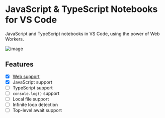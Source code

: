 # JavaScript & TypeScript Notebooks for VS Code

JavaScript and TypeScript notebooks in VS Code, using the power of Web Workers.

![image](https://user-images.githubusercontent.com/22350/146595770-f1eb7454-6625-4a39-b8f5-7f6154756618.png)

## Features

- [x] [Web support](https://vscode.dev/github/joaomoreno/vscode-javascript-notebooks/blob/main/samples/notebook.jsnb)
- [x] JavaScript support
- [ ] TypeScript support
- [ ] `console.log()` support
- [ ] Local file support
- [ ] Infinite loop detection
- [ ] Top-level await support
